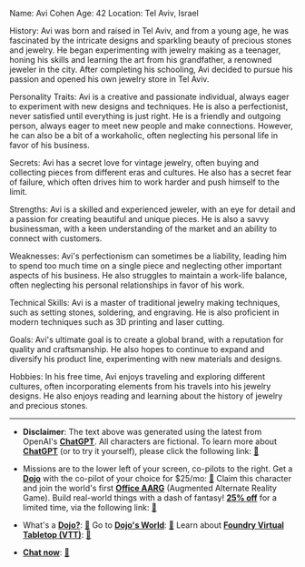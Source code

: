 Name: Avi Cohen
Age: 42
Location: Tel Aviv, Israel

History: Avi was born and raised in Tel Aviv, and from a young age, he was fascinated by the intricate designs and sparkling beauty of precious stones and jewelry. He began experimenting with jewelry making as a teenager, honing his skills and learning the art from his grandfather, a renowned jeweler in the city. After completing his schooling, Avi decided to pursue his passion and opened his own jewelry store in Tel Aviv.

Personality Traits: Avi is a creative and passionate individual, always eager to experiment with new designs and techniques. He is also a perfectionist, never satisfied until everything is just right. He is a friendly and outgoing person, always eager to meet new people and make connections. However, he can also be a bit of a workaholic, often neglecting his personal life in favor of his business.

Secrets: Avi has a secret love for vintage jewelry, often buying and collecting pieces from different eras and cultures. He also has a secret fear of failure, which often drives him to work harder and push himself to the limit.

Strengths: Avi is a skilled and experienced jeweler, with an eye for detail and a passion for creating beautiful and unique pieces. He is also a savvy businessman, with a keen understanding of the market and an ability to connect with customers.

Weaknesses: Avi's perfectionism can sometimes be a liability, leading him to spend too much time on a single piece and neglecting other important aspects of his business. He also struggles to maintain a work-life balance, often neglecting his personal relationships in favor of his work.

Technical Skills: Avi is a master of traditional jewelry making techniques, such as setting stones, soldering, and engraving. He is also proficient in modern techniques such as 3D printing and laser cutting.

Goals: Avi's ultimate goal is to create a global brand, with a reputation for quality and craftsmanship. He also hopes to continue to expand and diversify his product line, experimenting with new materials and designs.

Hobbies: In his free time, Avi enjoys traveling and exploring different cultures, often incorporating elements from his travels into his jewelry designs. He also enjoys reading and learning about the history of jewelry and precious stones.










---
* **Disclaimer**: The text above was generated using the latest from OpenAI's [**ChatGPT**](https://openai.com/blog/chatgpt/).  All characters are fictional.  To learn more about [**ChatGPT**](https://openai.com/blog/chatgpt/) (or to try it yourself), please click the following link: [:closed_book:](https://openai.com/blog/chatgpt/)

* Missions are to the lower left of your screen, co-pilots to the right. Get a [**Dojo**](https://workmates.live/marketplace) with the co-pilot of your choice for $25/mo: [:green_book:](https://workmates.live/marketplace) Claim this character and join the world's first [**Office AARG**](https://dojos.world) (Augmented Alternate Reality Game). Build real-world things with a dash of fantasy! [**25% off**](https://blog.workmates.live/deal-on-a-dojo) for a limited time, via the following link: [:green_book:](https://blog.workmates.live/deal-on-a-dojo) 

* What's a [**Dojo?**](https://workdojos.com): [:blue_book:](https://workdojos.com)  Go to [**Dojo's World**](https://dojos.world): [:blue_book:](https://dojos.world)  Learn about [**Foundry Virtual Tabletop (VTT)**](https://foundryvtt.com): [:closed_book:](https://foundryvtt.com/)

* [**Chat now**](https://chat.workmates.live/channel/support): [:ledger:](https://chat.workmates.live/channel/support)